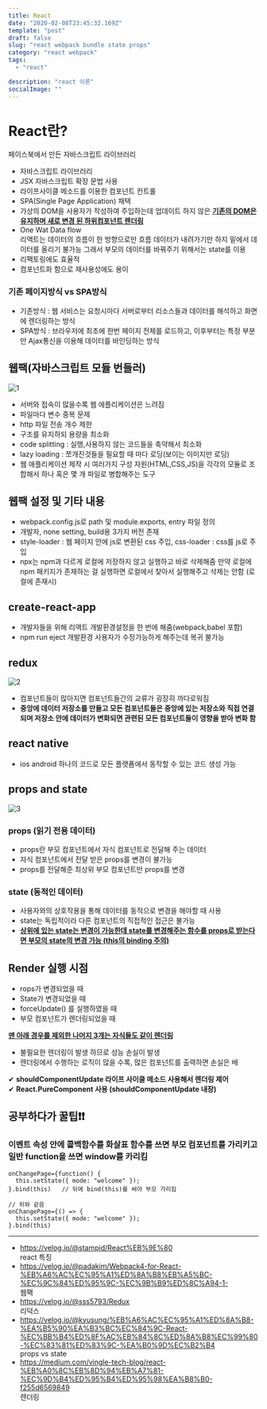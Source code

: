 ```yaml
---
title: React
date: "2020-02-08T23:45:32.169Z"
template: "post"
draft: false
slug: "react webpack bundle state props"
category: "react webpack"
tags:
  - "react"

description: "react 이론"
socialImage: ""
---
```


# React란?

페이스북에서 만든 자바스크립트 라이브러리

- 자바스크립트 라이브러리
- JSX 자바스크립트 확장 문법 사용
- 라이프사이클 메소드를 이용한 컴포넌트 컨트롤
- SPA(Single Page Application) 채택
- 가상의 DOM을 사용자가 작성하여 주입하는데 업데이트 하지 않은 <u>**기존의 DOM은 유지하며 새로 변경 된 하위컴포넌트 렌더링**</u>
- One Wat Data flow  
  리액트는 데이터의 흐름이 한 방향으로만 흐름
  데이터가 내려가기만 하지 밑에서 데이터를 올리기 불가능
  그래서 부모의 데이터를 바꿔주기 위해서는 state를 이용
- 리팩토링에도 효율적
- 컴포넌트화 함으로 재사용성에도 용이

### 기존 페이지방식 vs SPA방식

- 기존방식 : 웹 서비스는 요청시마다 서버로부터 리소스들과 데이터를 해석하고 화면에 렌더링하는 방식
- SPA방식 : 브라우저에 최초에 한번 페이지 전체를 로드하고, 이후부터는 특정 부분만 Ajax통신을 이용해 데이터를 바인딩하는 방식

## 웹팩(자바스크립트 모듈 번들러)

![1](https://images.velog.io/post-images/padakim/e71fd1c0-f4aa-11e8-affc-df78f35dc7ac/-2018-11-22-12.15.03.png)

- 서버와 접속이 많을수록 웹 에플리케이션은 느려짐
- 파일마다 변수 중복 문제
- http 파일 전송 개수 제한
- 구조를 유지하되 용량을 최소화
- code splitting : 실행,사용하지 않는 코드들을 축약해서 최소화
- lazy loading : 쪼개진것들을 필요할 때 마다 로딩(보이는 이미지만 로딩)
- 웹 애플리케이션 제작 시 여러가지 구성 자원(HTML,CSS,JS)을 각각의 모듈로 조합해서 하나 혹은 몇 개 파일로 병합해주는 도구

## 웹팩 설정 및 기타 내용

- webpack.config.js로 path 및 module.exports, entry 파일 정의
- 개발자, none setting, build용 3가지 버전 존재
- style-loader : 웹 페이지 안에 js로 변환된 css 주입, css-loader : css를 js로 주입
- npx는 npm과 다르게 로컬에 저장하지 않고 실행하고 바로 삭제해줌
  만약 로컬에 npm 패키지가 존재하는 걸 실행하면 로컬에서 찾아서 실행해주고 삭제는 안함
  (로컬에 존재시)

## create-react-app

- 개발자들을 위해 리액트 개발환경설정을 한 번에 해줌(webpack,babel 포함)
- npm run eject 개발환경 사용자가 수정가능하게 해주는데 복귀 불가능

## redux

![2](https://camo.githubusercontent.com/ab7d58d6490c527f07c7a99097dc8a36588cfad9/68747470733a2f2f63646e2d696d616765732d312e6d656469756d2e636f6d2f6d61782f313630302f312a3837644a35454233796444375f4162684b6234554f512e706e67)

- 컴포넌트들이 많아지면 컴포넌트들간의 교류가 굉장히 까다로워짐
- **중앙에 데이터 저장소를 만들고 모든 컴포넌트들은 중앙에 있는 저장소와 직접 연결되며 저장소 안에 데이터가 변화되면 관련된 모든 컴포넌트들이 영향을 받아 변화 함**

## react native

- ios android 하나의 코드로 모든 플랫폼에서 동작할 수 있는 코드 생성 가능

## props and state

![3](https://user-images.githubusercontent.com/6733004/45532511-48d9b100-b82f-11e8-8f3d-6611900edc02.png)

### props (읽기 전용 데이터)

- props란 부모 컴포넌트에서 자식 컴포넌트로 전달해 주는 데이터
- 자식 컴포넌트에서 전달 받은 props를 변경이 불가능
- props를 전달해준 최상위 부모 컴포넌트만 props를 변경

### state (동적인 데이터)

- 사용자와의 상호작용을 통해 데이터를 동적으로 변경을 해야할 때 사용
- state는 독립적이라 다른 컴포넌트의 직접적인 접근은 불가능
- <u>**상위에 있는 state는 변경이 가능한데 state를 변경해주는 함수를 props로 받는다면 부모의 state의 변경 가능 (this의 binding 주의)**</u>

## Render 실행 시점

- rops가 변경되었을 때
- State가 변경되었을 때
- forceUpdate() 를 실행하였을 때
- 부모 컴포넌트가 렌더링되었을 때

**<u> 맨 아래 경우를 제외한 나머지 3개는 자식들도 같이 렌더링</u>**

- 불필요한 렌더링이 발생 하므로 성능 손실이 발생
- 렌더링에서 수행하는 로직이 많을 수록, 많은 컴포넌트를 출력하면 손실은 배

✔ **shouldComponentUpdate 라이프 사이클 메소드 사용해서 렌더링 제어**  
✔ **React.PureComponent 사용 (shouldComponentUpdate 내장)**

## 공부하다가 꿀팁❗❗

### 이벤트 속성 안에 콜백함수를 화살표 함수를 쓰면 부모 컴포넌트를 가리키고 일반 function을 쓰면 window를 카리킴

```
onChangePage={function() {
  this.setState({ mode: "welcome" });
}.bind(this)   // 뒤에 bind(this)를 써야 부모 가리킴

// 위와 같음
onChangePage={() => {
  this.setState({ mode: "welcome" });
}.bind(this)
```

---

- https://velog.io/@stampid/React%EB%9E%80  
  react 특징
- https://velog.io/@padakim/Webpack4-for-React-%EB%A6%AC%EC%95%A1%ED%8A%B8%EB%A5%BC-%EC%9C%84%ED%95%9C-%EC%9B%B9%ED%8C%A94-1-  
  웹팩
- https://velog.io/@sss5793/Redux  
  리덕스
- https://velog.io/@kyusung/%EB%A6%AC%EC%95%A1%ED%8A%B8-%EA%B5%90%EA%B3%BC%EC%84%9C-React-%EC%BB%B4%ED%8F%AC%EB%84%8C%ED%8A%B8%EC%99%80-%EC%83%81%ED%83%9C-%EA%B0%9D%EC%B2%B4  
  props vs state
- https://medium.com/vingle-tech-blog/react-%EB%A0%8C%EB%8D%94%EB%A7%81-%EC%9D%B4%ED%95%B4%ED%95%98%EA%B8%B0-f255d6569849  
  렌더링
